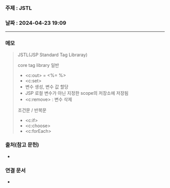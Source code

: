 ### 주제 : JSTL

### 날짜 : 2024-04-23 19:09
----
### 메모
> JSTL(JSP Standard Tag Libraray)
> 
> core tag library
> 일반
> 	- <c:out> = <%= %>
> 	- <c:set>
> 	- 변수 생성, 변수 값 할당
> 	- JSP 로컬 변수가 아닌 지정한 scope의 저장소에 저장됨
> 	- <c:remove> : 변수 삭제
> 
> 조건문 / 반복문
> 	- <c:if>
> 	- <c:choose>
> 	- <c:forEach>

### 출처(참고 문헌)
-

### 연결 문서
-
